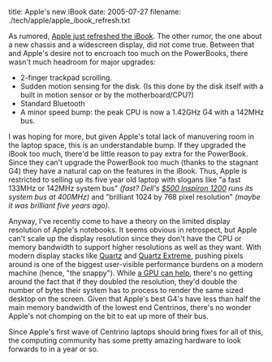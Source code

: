 title: Apple's new iBook
date: 2005-07-27
filename: ./tech/apple/apple_ibook_refresh.txt

As rumored, <a href="http://www.apple.com/ibook/">Apple just refreshed
the iBook</a>. The other rumor, the one about a new chassis and a
widescreen display, did not come true. Between that and Apple's
desire not to encroach too much on the PowerBooks, there wasn't
much headroom for major upgrades:

* 2-finger trackpad scrolling.
* Sudden motion sensing for the disk. (Is this done by the disk itself with a built in motion sensor or by the motherboard/CPU?)
* Standard Bluetooth
* A minor speed bump: the peak CPU is now a 1.42GHz G4 with a 142MHz bus.

I was hoping for more, but given Apple's total lack of manuvering room
in the laptop space, this is an understandable bump. If they upgraded the
iBook too much, there'd be little reason to pay extra for the PowerBook.
Since they can't upgrade the PowerBook too much (thanks to the stagnant
G4) they have a natural cap
on the features in the iBook. Thus, Apple is restricted to selling up its
five year old laptop with slogans like  "a fast 133MHz or 142MHz system
bus" *(fast? Dell's [$500 Inspiron 1200](http://www1.us.dell.com/content/products/features.aspx/inspn_1200?c=us&cs=19&l=en&s=dhs) runs its system bus at 400MHz)* and "brilliant 1024 by 768 pixel
resolution" *(maybe it was brilliant five years ago)*.

Anyway, I've recently come to have a theory on the limited display resolution
of Apple's notebooks. It seems obvious in retrospect, but Apple can't
scale up the display resolution since they don't have the CPU or memory
bandwidth to support higher resolutions as well as they want. With modern
display stacks like <a href="http://en.wikipedia.org/wiki/Quartz_Compositor">Quartz</a> and
<a href="http://www.apple.com/macosx/features/quartzextreme/">Quartz Extreme</a>,
pushing pixels around is one of the biggest user-visible performance burdens on a
modern machine (hence, "the snappy").
While <a href="http://arstechnica.com/reviews/os/macosx-10.4.ars/14?81858">a GPU can help</a>,
there's no getting around the fact that if they doubled the resolution, they'd double the number
of bytes their system has to process to render the same sized desktop on the screen.
Given that Apple's best G4's have less than half the main memory bandwidth of the
lowest end Centrinos, there's no wonder Apple's not chomping on the bit to eat
up more of their bus.

Since Apple's first wave of Centrino laptops should bring fixes for all of
this, the computing community has some pretty amazing hardware to look forwards
to in a year or so.






